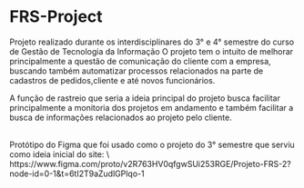 # FRS-Project

Projeto realizado durante os interdisciplinares do 3° e 4° semestre do curso de Gestão de Tecnologia da Informação O projeto tem o intuito de melhorar principalmente a questão de comunicação do cliente com a empresa, buscando também automatizar processos relacionados na parte de cadastros de pedidos,cliente e até novos funcionários.

A função de rastreio que seria a ideia principal do projeto busca facilitar principalmente a monitoria dos projetos em andamento e também facilitar a busca de informações relacionados ao projeto pelo cliente.

<br>
Protótipo do Figma que foi usado como o projeto do 3° semestre que serviu como ideia inicial do site: \
https://www.figma.com/proto/v2R763HV0qfgwSUi253RGE/Projeto-FRS-2?node-id=0-1&t=6tI2T9aZudlGPlqo-1
